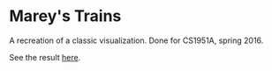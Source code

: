 # Marey's Trains

A recreation of a classic visualization. Done for CS1951A, spring 2016.

See the result <a href="https://phinch.github.io/mareys-trains">here</a>.
